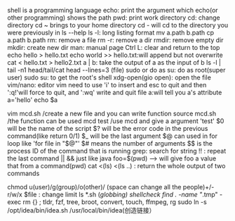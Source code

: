 shell is a programming language
echo: print the argument
which echo(or other programming) shows the path
pwd: print work directory
cd: change directory
cd ~ brings to your home directory
cd - will cd to the directory you were previously in
ls --help
ls -l: long listing format
mv a.path b.path
cp a.path b.path
rm: remove a file
rm -r: remove a dir
rmdir: remove empty dir
mkdir: create new dir
man: manual page
Ctrl L: clear and return to the top
echo hello > hello.txt
echo world >> hello.txt:will append but not overwrite
cat < hello.txt > hello2.txt
a | b: take the output of a as the input of b
ls -l | tail -n1
head/tail/cat
head --lines=3 (file)
sudo or do as su: do as root(super user)
sudo su: to get the root's shell
xdg-open(gio open): open the file
vim/nano: editor
vim need to use 'i' to insert and esc to quit and then ':q!'will force to quit, and ':wq' write and quit
file a:will tell you a's attribute
a='hello'
echo $a

vim mcd.sh /create a new file and you can write function
source mcd.sh /the function can be used
mcd test /use mcd and give a argument 'test'
$0 will be the name of the script
$? will be the error code in the previous command(like return 0/1)
$_ will be the last argument
$@ can used in for loop like 'for file in "$@"'
$# means the number of arguments
$$ is the process ID of the command that is running
grep: search for string
!! : repeat the last command
|| && just like java
foo=$(pwd) --> will give foo a value that from a command(pwd)
cat <(ls) <(ls ..) : return the whole output of two commands

chmod u(user)/g(group)/o(other)/ (space can change all the people)+/-r/w/x $file : change limit
ls *.sh (*globbing)
shellcheck
find . -name "*.tmp" -exec rm {} \;
tldr, fzf, tree, broot, convert, touch, ffmpeg, rg
sudo ln -s /opt/idea/bin/idea.sh /usr/local/bin/idea(创造链接）
